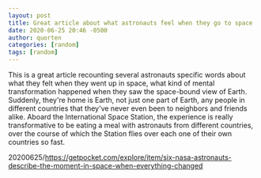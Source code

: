 ```yaml
---
layout: post
title: Great article about what astronauts feel when they go to space
date: 2020-06-25 20:46 -0500
author: quorten
categories: [random]
tags: [random]
---
```


This is a great article recounting several astronauts specific words
about what they felt when they went up in space, what kind of mental
transformation happened when they saw the space-bound view of Earth.
Suddenly, they're home is Earth, not just one part of Earth, any
people in different countries that they've never even been to
neighbors and friends alike.  Aboard the International Space Station,
the experience is really transformative to be eating a meal with
astronauts from different countries, over the course of which the
Station flies over each one of their own countries so fast.

20200625/https://getpocket.com/explore/item/six-nasa-astronauts-describe-the-moment-in-space-when-everything-changed
